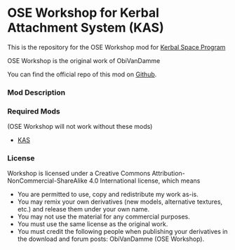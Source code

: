 OSE Workshop for Kerbal Attachment System (KAS)
===

This is the repository for the OSE Workshop mod for [Kerbal Space Program](http://kerbalspaceprogram.com)

OSE Workshop is the original work of ObiVanDamme

You can find the official repo of this mod on [Github](http://github.com/ObiVanDamme/Workshop).

### Mod Description


### Required Mods
(OSE Workshop will not work without these mods)
* [KAS](http://forum.kerbalspaceprogram.com/threads/53134)

### License

Workshop is licensed under a Creative Commons Attribution-NonCommercial-ShareAlike 4.0 International license, which means
* You are permitted to use, copy and redistribute my work as-is.
* You may remix your own derivatives (new models, alternative textures, etc.) and release them under your own name.
* You may not use the material for any commercial purposes.
* You must use the same license as the original work.
* You must credit the following people when publishing your derivatives in the download and forum posts: ObiVanDamme (OSE Workshop).
